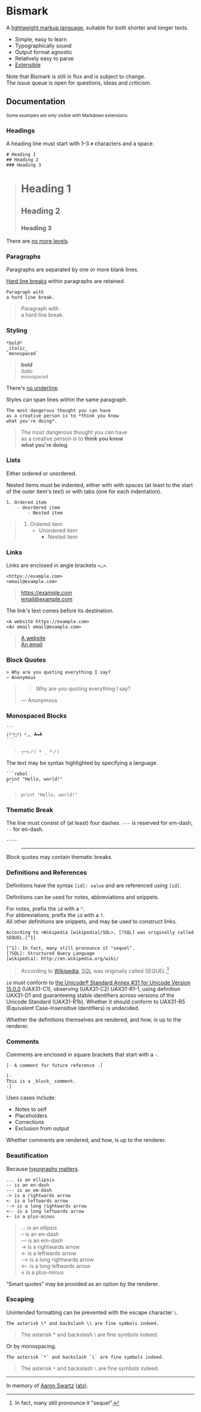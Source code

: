 # Bismark

A [lightweight markup language](https://en.wikipedia.org/wiki/Lightweight_markup_language), suitable for both shorter and longer texts.

- Simple, easy to learn
- Typographically sound
- Output format agnostic
- Relatively easy to parse
- [Extensible](/extras.md)

Note that Bismark is still in flux and is subject to change.  
The issue queue is open for questions, ideas and criticism.


## Documentation

<sub>Some examples are only visible with Markdown extensions.</sub>


### Headings

A heading line must start with 1–3 `#` characters and a space.

	# Heading 1
	## Heading 2
	### Heading 3

> # Heading 1
> ## Heading 2
> ### Heading 3

There are [no more levels](https://practicaltypography.com/headings.html).


### Paragraphs

Paragraphs are separated by one or more blank lines.

[Hard line breaks](https://practicaltypography.com/hard-line-breaks.html) within paragraphs are retained.

	Paragraph with
	a hard line break.

> Paragraph with  
> a hard line break.


### Styling

	*bold*
	_italic_
	`monospaced`

> **bold**  
> _italic_  
> `monospaced`

There's [no underline](https://practicaltypography.com/underlining.html).

Styles can span lines within the same paragraph.

	The most dangerous thought you can have
	as a creative person is to *think you know
	what you're doing*.

> The most dangerous thought you can have  
> as a creative person is to **think you know  
> what you're doing**.


### Lists

Either ordered or unordered.

Nested items must be indented, either with with spaces (at least to the start of the outer item's text) or with tabs (one for each indentation).

	1. Ordered item
		- Unordered item
			- Nested item

> 1. Ordered item
>    - Unordered item
>      - Nested item


### Links

Links are enclosed in angle brackets `<…>`.

	<https://example.com>
	<email@example.com>

> <https://example.com>  
> <email@example.com>  

The link's text comes before its destination.

	<A website https://example.com>
	<An email email@example.com>

> [A website](https://example.com)  
> [An email](mailto:email@example.com)  


### Block Quotes

	> Why are you quoting everything I say?
	— Anonymous

> > Why are you quoting everything I say?
>
> — Anonymous


### Monospaced Blocks

	```
	(╯°□°）╯︵ ┻━┻
	```

> ```
> ┬─┬ノ( º _ ºノ)
> ```

The text may be syntax highlighted by specifying a language.

	```rebol
	print "Hello, world!"
	```

> ```rebol
> print "Hello, world!"
> ```


### Thematic Break

The line must consist of (at least) four dashes. `---` is reserved for em-dash, `--` for en-dash.

	----

> ---

Block quotes may contain thematic breaks.


### Definitions and References

Definitions have the syntax `[id]: value` and are referenced using `[id]`.

Definitions can be used for notes, abbreviations and snippets.

For notes, prefix the `id` with a `^`.  
For abbreviations, prefix the `id` with a `?`.  
All other definitions are snippets, and may be used to construct links.

	According to <Wikipedia [wikipedia]/SQL>, [?SQL] was originally called SEQUEL.[^1]

	[^1]: In fact, many still pronounce it "sequel".
	[?SQL]: Structured Query Language
	[wikipedia]: http://en.wikipedia.org/wiki/

> According to [Wikipedia](https://en.wikipedia.org/wiki/SQL), <abbr title="Structured Query Language">SQL</abbr> was originally called SEQUEL.[^1]

`id` must conform to [the Unicode® Standard Annex #31 for Unicode Version 15.0.0](https://unicode.org/reports/tr31/#D1) (UAX31-C1), observing (UAX31-C2) UAX31-R1-1, using definition UAX31-D1 and guaranteeing stable identifiers across versions of the Unicode Standard (UAX31-R1b). Whether it should conform to UAX31-R5 (Equivalent Case-Insensitive Identifiers) is undecided.

Whether the definitions themselves are rendered, and how, is up to the renderer.


### Comments

Comments are enclosed in square brackets that start with a `-`.

	[- A comment for future reference -]

	[-
	This is a _block_ comment.
	-]

Uses cases include:

- Notes to self
- Placeholders
- Corrections
- Exclusion from output

Whether comments are rendered, and how, is up to the renderer.


### Beautification

Because [typography matters](https://practicaltypography.com/).

	... is an ellipsis
	-- is an en-dash
	--- is an em-dash
	-> is a rightwards arrow
	<- is a leftwards arrow
	--> is a long rightwards arrow
	<-- is a long leftwards arrow
	+- is a plus-minus

> … is an ellipsis  
> – is an en-dash  
> — is an em-dash  
> → is a rightwards arrow  
> ← is a leftwards arrow  
> ⟶ is a long rightwards arrow  
> ⟵ is a long leftwards arrow  
> ± is a plus-minus

“Smart quotes” may be provided as an option by the renderer.


### Escaping

Unintended formatting can be prevented with the escape character `\`.

	The asterisk \* and backslash \\ are fine symbols indeed.

> The asterisk \* and backslash \\ are fine symbols indeed.

Or by monospacing.

	The asterisk `*` and backslash `\` are fine symbols indeed.

> The asterisk `*` and backslash `\` are fine symbols indeed.

---

In memory of [Aaron Swartz](https://www.youtube.com/watch?v=gpvcc9C8SbM) ([atx](http://www.aaronsw.com/2002/atx/intro)).



[^1]: In fact, many still pronounce it "sequel".
